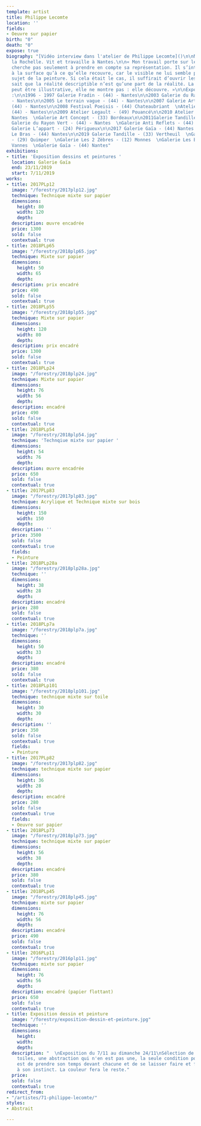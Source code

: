 ```yaml
---
template: artist
title: Philippe Lecomte
location: ''
fields:
- Oeuvre sur papier
birth: "0"
death: "0"
expose: true
biography: "[Vidéo interview dans l'atelier de Philippe Lecomte]()\n\nNé en 1958 à
  la Rochelle. Vit et travaille à Nantes.\n\n« Mon travail porte sur le corps et ne
  cherche pas seulement à prendre en compte sa représentation. Il s’intéresse autant
  à la surface qu’à ce qu’elle recouvre, car le visible ne lui semble pas être le
  sujet de la peinture. Si cela était le cas, il suffirait d’ouvrir les yeux.Chacun
  sait que la réalité descriptible n’est qu’une part de la réalité. La peinture ne
  peut être illustrative, elle ne montre pas : elle découvre. »\n\nExpositions personnelles
  :\n\n1996 - 1997 Galerie Fradin - (44) - Nantes\n\n2003 Galerie du Rayon Vert (44)
  - Nantes\n\n2005 Le terrain vague - (44) - Nantes\n\n2007 Galerie Arts Pluriels
  (44) - Nantes\n\n2008 Festival Poeisis - (44) Chateaubriant  \nAtelier Le Bras -
  (44) - Nantes\n\n2009 Atelier Legault - (49) Pouancé\n\n2010 Atelier Le Bras - (44)
  Nantes  \nGalerie Art Concept - (33) Bordeaux\n\n2011Galerie Tandille - (33) Vertheuil\n\n2013
  Galerie du Rayon Vert - (44) - Nantes  \nGalerie Anti Reflets - (44) Nantes\n\n2016
  Galerie L’appart - (24) Périgueux\n\n2017 Galerie Gaïa - (44) Nantes  \nAtelier
  Le Bras - (44) Nantes\n\n2019 Galerie Tandille - (33) Vertheuil  \nGalerie Ars Raden
  - (29) Quimper  \nGalerie Les 2 Zèbres - (12) Monnes  \nGalerie Les Bigotes - (56)
  Vannes  \nGalerie Gaïa - (44) Nantes"
exhibitions:
- title: 'Exposition dessins et peintures '
  location: Galerie Gaïa
  end: 23/11/2019
  start: 7/11/2019
works:
- title: 2017PLp12
  image: "/forestry/2017plp12.jpg"
  technique: Technique mixte sur papier
  dimensions:
    height: 80
    width: 120
    depth: 
  description: œuvre encadrée
  price: 1300
  sold: false
  contextual: true
- title: 2018PLp65
  image: "/forestry/2018plp65.jpg"
  technique: Mixte sur papier
  dimensions:
    height: 50
    width: 65
    depth: 
  description: prix encadré
  price: 490
  sold: false
  contextual: true
- title: 2018PLp55
  image: "/forestry/2018plp55.jpg"
  technique: Mixte sur papier
  dimensions:
    height: 120
    width: 80
    depth: 
  description: prix encadré
  price: 1300
  sold: false
  contextual: true
- title: 2018PLp24
  image: "/forestry/2018plp24.jpg"
  technique: Mixte sur papier
  dimensions:
    height: 76
    width: 56
    depth: 
  description: encadré
  price: 490
  sold: false
  contextual: true
- title: 2018PLp54
  image: "/forestry/2018plp54.jpg"
  technique: 'Technqiue mixte sur papier '
  dimensions:
    height: 54
    width: 76
    depth: 
  description: œuvre encadrée
  price: 650
  sold: false
  contextual: true
- title: 2017PLp83
  image: "/forestry/2017plp83.jpg"
  technique: Acrylique et Technique mixte sur bois
  dimensions:
    height: 150
    width: 150
    depth: 
  description: ''
  price: 3500
  sold: false
  contextual: true
  fields:
  - Peinture
- title: 2018PLp28a
  image: "/forestry/2018plp28a.jpg"
  technique: ''
  dimensions:
    height: 38
    width: 28
    depth: 
  description: encadré
  price: 280
  sold: false
  contextual: true
- title: 2018PLp7a
  image: "/forestry/2018plp7a.jpg"
  technique: ''
  dimensions:
    height: 50
    width: 33
    depth: 
  description: encadré
  price: 380
  sold: false
  contextual: true
- title: 2018PLp101
  image: "/forestry/2018plp101.jpg"
  technique: technique mixte sur toile
  dimensions:
    height: 30
    width: 30
    depth: 
  description: ''
  price: 350
  sold: false
  contextual: true
  fields:
  - Peinture
- title: 2017PLp82
  image: "/forestry/2017plp82.jpg"
  technique: technique mixte sur papier
  dimensions:
    height: 36
    width: 28
    depth: 
  description: encadré
  price: 280
  sold: false
  contextual: true
  fields:
  - Oeuvre sur papier
- title: 2018PLp73
  image: "/forestry/2018plp73.jpg"
  technique: technique mixte sur papier
  dimensions:
    height: 56
    width: 38
    depth: 
  description: encadré
  price: 380
  sold: false
  contextual: true
- title: 2018PLp45
  image: "/forestry/2018plp45.jpg"
  technique: mixte sur papier
  dimensions:
    height: 76
    width: 56
    depth: 
  description: encadré
  price: 490
  sold: false
  contextual: true
- title: 2016PLp11
  image: "/forestry/2016plp11.jpg"
  technique: mixte sur papier
  dimensions:
    height: 76
    width: 56
    depth: 
  description: encadré (papier flottant)
  price: 650
  sold: false
  contextual: true
- title: Exposition dessin et peinture
  image: "/forestry/exposition-dessin-et-peinture.jpg"
  technique: ''
  dimensions:
    height: 
    width: 
    depth: 
  description: "  \nExposition du 7/11 au dimanche 24/11\nSélection de dessins et
    toiles, une abstraction qui n'en est pas une, la seule condition pour le savoir
    est de prendre son temps devant chacune et de se laisser faire et faire confiance
    à son instinct. La couleur fera le reste."
  price: 
  sold: false
  contextual: true
redirect_from:
- "/artistes/71-philippe-lecomte/"
styles:
- Abstrait

---
```

